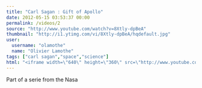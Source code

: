 ```yaml
---
title: "Carl Sagan : Gift of Apollo"
date: 2012-05-15 03:53:37 00:00
permalink: /videos/2
source: "http://www.youtube.com/watch?v=8Xtly-dpBeA"
thumbnail: "http://i1.ytimg.com/vi/8Xtly-dpBeA/hqdefault.jpg"
user:
  username: "olamothe"
  name: "Olivier Lamothe"
tags: ["carl sagan","space","science"]
html: "<iframe width=\"640\" height=\"360\" src=\"http://www.youtube.com/embed/8Xtly-dpBeA?fs=1&feature=oembed\" frameborder=\"0\" allowfullscreen></iframe>"
---
```


Part of a serie from the Nasa